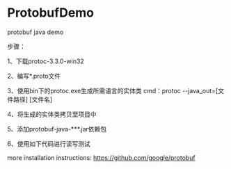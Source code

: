 # ProtobufDemo
protobuf java demo

步骤：

1、下载protoc-3.3.0-win32

2、编写*.proto文件

3、使用bin下的protoc.exe生成所需语言的实体类
cmd：protoc --java_out=[文件路径] [文件名]

4、将生成的实体类拷贝至项目中

5、添加protobuf-java-***.jar依赖包

6、使用如下代码进行读写测试

 more installation instructions: https://github.com/google/protobuf
